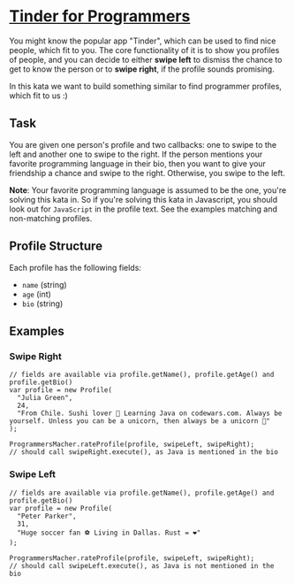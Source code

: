 # [Tinder for Programmers](https://www.codewars.com/kata/tinder-for-programmers "https://www.codewars.com/kata/62c68f0920d291001737fa22")

You might know the popular app "Tinder", which can be used to find nice people, which fit to you.
The core functionality of it is to show you profiles of people, and you can decide to either **swipe
left** to dismiss the chance to get to know the person or to **swipe right**, if the profile sounds
promising.

In this kata we want to build something similar to find programmer profiles, which fit to us :)

## Task

You are given one person's profile and two callbacks: one to swipe to the left and another one to
swipe to the right. If the person mentions your favorite programming language in their bio, then you
want to give your friendship a chance and swipe to the right. Otherwise, you swipe to the left.

**Note**: Your favorite programming language is assumed to be the one, you're solving this kata in.
So if you're solving this kata in Javascript, you should look out for `JavaScript` in the profile
text. See the examples matching and non-matching profiles.

## Profile Structure

Each profile has the following fields:

- `name` (string)
- `age` (int)
- `bio` (string)

## Examples

### Swipe Right

```
// fields are available via profile.getName(), profile.getAge() and profile.getBio()
var profile = new Profile(
  "Julia Green",
  24,
  "From Chile. Sushi lover 🍣 Learning Java on codewars.com. Always be yourself. Unless you can be a unicorn, then always be a unicorn 🦄"
);

ProgrammersMacher.rateProfile(profile, swipeLeft, swipeRight);
// should call swipeRight.execute(), as Java is mentioned in the bio
```

### Swipe Left

```
// fields are available via profile.getName(), profile.getAge() and profile.getBio()
var profile = new Profile(
  "Peter Parker",
  31,
  "Huge soccer fan ⚽️ Living in Dallas. Rust = ❤️"
);

ProgrammersMacher.rateProfile(profile, swipeLeft, swipeRight);
// should call swipeLeft.execute(), as Java is not mentioned in the bio
```